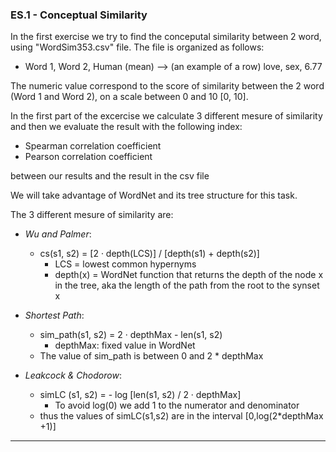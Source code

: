 ### ES.1 - Conceptual Similarity

In the first exercise we try to find the conceputal similarity between 2 word, using "WordSim353.csv" file.
The file is organized as follows:

- Word 1, Word 2, Human (mean) --> (an example of a row) love, sex, 6.77

The numeric value correspond to the score of similarity between the 2 word (Word 1 and Word 2), on a scale
between 0 and 10 [0, 10].

In the first part of the excercise we calculate 3 different mesure of similarity and then we evaluate the result
with the following index:

- Spearman correlation coefficient
- Pearson correlation coefficient 

between our results and the result in the csv file

We will take advantage of WordNet and its tree structure for this task.

The 3 different mesure of similarity are:

- *Wu and Palmer*:
  - cs(s1, s2) = [2 · depth(LCS)] / [depth(s1) + depth(s2)]
    - LCS = lowest common hypernyms
    - depth(x) = WordNet function that returns the depth of the node x in the tree, aka
        the length of the path from the root to the synset x

- *Shortest Path*:
  - sim_path(s1, s2) = 2 · depthMax - len(s1, s2)
    - depthMax: fixed value in WordNet
  - The value of sim_path is between 0 and 2 * depthMax

- *Leakcock & Chodorow*:
  - simLC (s1, s2) =  - log [len(s1, s2) / 2 · depthMax]
    - To avoid log(0) we add 1 to the numerator and denominator
  - thus the values of simLC(s1,s2) are in the interval [0,log(2*depthMax +1)]

---